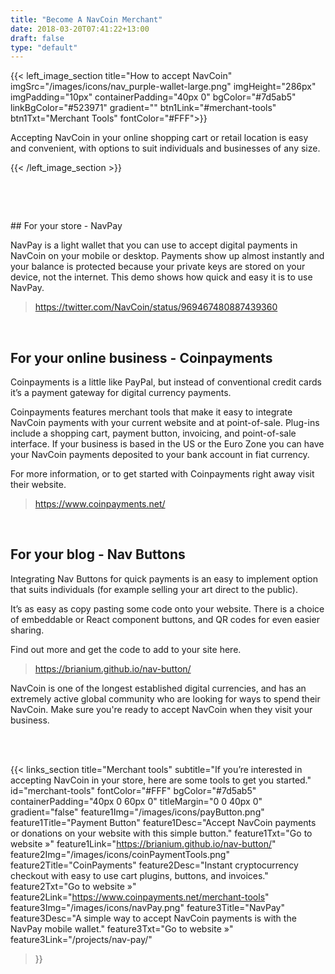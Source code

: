 ```yaml
---
title: "Become A NavCoin Merchant"
date: 2018-03-20T07:41:22+13:00
draft: false
type: "default"
---
```

{{< left_image_section
    title="How to accept NavCoin"
    imgSrc="/images/icons/nav_purple-wallet-large.png"
    imgHeight="286px"
    imgPadding="10px"
    containerPadding="40px 0"
    bgColor="#7d5ab5"
    linkBgColor="#523971"
    gradient=""
    btn1Link="#merchant-tools"
    btn1Txt="Merchant Tools"
    fontColor="#FFF">}}
    <p>Accepting NavCoin in your online shopping cart or retail location is easy and convenient, with options to suit individuals and businesses of any size. </p>
{{< /left_image_section >}}



<p style="color:blue;opacity: 0">random</p>
<p style="color:blue;opacity: 0">random</p>
<section class="container">
## For your store - NavPay

NavPay is a light wallet that you can use to accept digital payments in NavCoin on your mobile or desktop. Payments show up almost instantly and your balance is protected because your private keys are stored on your device, not the internet. This demo shows how quick and easy it is to use NavPay. 

><https://twitter.com/NavCoin/status/969467480887439360>

<br>

## For your online business - Coinpayments

Coinpayments is a little like PayPal, but instead of conventional credit cards it’s a payment gateway for digital currency payments. 

Coinpayments features merchant tools that make it easy to integrate NavCoin payments with your current website and at point-of-sale. Plug-ins include a shopping cart, payment button, invoicing, and point-of-sale interface. If your business is based in the US or the Euro Zone you can have your NavCoin payments deposited to your bank account in fiat currency.

For more information, or to get started with Coinpayments right away visit their website. 

><https://www.coinpayments.net/>

<br>

## For your blog - Nav Buttons

Integrating Nav Buttons for quick payments is an easy to implement option that suits individuals (for example selling your art direct to the public). 

It’s as easy as copy pasting some code onto your website. There is a choice of embeddable or React component buttons, and QR codes for even easier sharing.

Find out more and get the code to add to your site here. 

><https://brianium.github.io/nav-button/>

NavCoin is one of the longest established digital currencies, and has an extremely active global community who are looking for ways to spend their NavCoin. Make sure you're ready to accept NavCoin when they visit your business.


<br /><br />
</section>


{{< links_section
    title="Merchant tools"
    subtitle="If you’re interested in accepting NavCoin in your store, here are some tools to get you started."
    id="merchant-tools"
    fontColor="#FFF"
    bgColor="#7d5ab5"
    containerPadding="40px 0 60px 0"
    titleMargin="0 0 40px 0"
    gradient="false"
    feature1Img="/images/icons/payButton.png"
    feature1Title="Payment Button"
    feature1Desc="Accept NavCoin payments or donations on your website with this simple button."
    feature1Txt="Go to website »"
    feature1Link="https://brianium.github.io/nav-button/"
    feature2Img="/images/icons/coinPaymentTools.png"
    feature2Title="CoinPayments"
    feature2Desc="Instant cryptocurrency checkout with easy to use cart plugins, buttons, and invoices."
    feature2Txt="Go to website »"
    feature2Link="https://www.coinpayments.net/merchant-tools"
    feature3Img="/images/icons/navPay.png"
    feature3Title="NavPay"
    feature3Desc="A simple way to accept NavCoin payments is with the NavPay mobile wallet."
    feature3Txt="Go to website »"
    feature3Link="/projects/nav-pay/"
>}}
